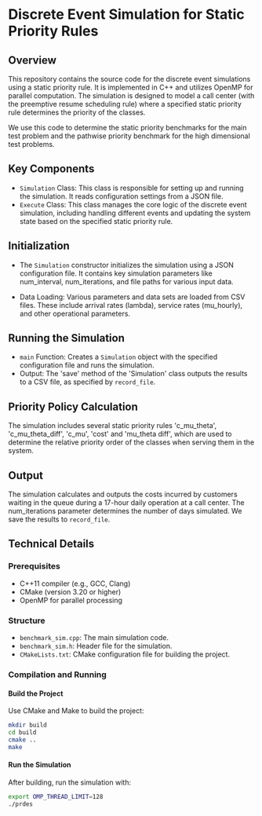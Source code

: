 # Discrete Event Simulation for Static Priority Rules

## Overview

This repository contains the source code for the discrete event simulations using a static priority rule. It is implemented in C++ and utilizes OpenMP for parallel computation. The simulation is designed to model a call center (with the preemptive resume scheduling rule) where a specified static priority rule determines the priority of the classes.  

We use this code to determine the static priority benchmarks for the main test problem and the pathwise priority benchmark for the high dimensional test problems.

## Key Components
- `Simulation` Class: This class is responsible for setting up and running the simulation. It reads configuration settings from a JSON file.
- `Execute` Class: This class manages the core logic of the discrete event simulation, including handling different events and updating the system state based on the specified static priority rule.

## Initialization
- The `Simulation` constructor initializes the simulation using a JSON configuration file. It contains key simulation parameters like num_interval, num_iterations, and file paths for various input data.

- Data Loading: Various parameters and data sets are loaded from CSV files. These include arrival rates (lambda), service rates (mu_hourly), and other operational parameters.

## Running the Simulation
- `main` Function: Creates a `Simulation` object with the specified configuration file and runs the simulation.
- Output: The 'save' method of the 'Simulation' class outputs the results to a CSV file, as specified by `record_file`.


## Priority Policy Calculation
The simulation includes several static priority rules 'c_mu_theta', 'c_mu_theta_diff', 'c_mu', 'cost' and 'mu_theta diff', which are used to determine the relative priority order of the classes when serving them in the system.


## Output
The simulation calculates and outputs the costs incurred by customers waiting in the queue during a 17-hour daily operation at a call center. The num_iterations parameter determines the number of days simulated. We save the results to `record_file`. 

## Technical Details

### Prerequisites
- C++11 compiler (e.g., GCC, Clang)
- CMake (version 3.20 or higher)
- OpenMP for parallel processing

### Structure
- `benchmark_sim.cpp`: The main simulation code.
- `benchmark_sim.h`: Header file for the simulation.
- `CMakeLists.txt`: CMake configuration file for building the project.

### Compilation and Running

#### Build the Project
Use CMake and Make to build the project:
```bash
mkdir build
cd build
cmake ..
make
```

#### Run the Simulation
After building, run the simulation with: 
```bash
export OMP_THREAD_LIMIT=128 
./prdes
```
